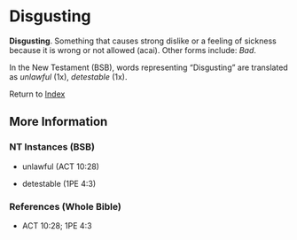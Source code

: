 # Disgusting
**Disgusting**. 
Something that causes strong dislike or a feeling of sickness because it is wrong or not allowed (acai). 
Other forms include: 
*Bad*. 




In the New Testament (BSB), words representing “Disgusting” are translated as 
*unlawful* (1x), *detestable* (1x). 


Return to [Index](00-Index.md)

## More Information

### NT Instances (BSB)

* unlawful (ACT 10:28)

* detestable (1PE 4:3)



### References (Whole Bible)

* ACT 10:28; 1PE 4:3



